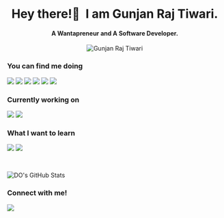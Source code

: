 <h1 align="center">Hey there!👋&nbsp; I am Gunjan Raj Tiwari.</h1>
<h4 align="center">A Wantapreneur and A Software Developer.</h3>
<p align="center"> <img src="https://avatars.githubusercontent.com/u/54533347?v=4" alt="Gunjan Raj Tiwari" /></p>

### You can find me doing 

<img src="https://img.shields.io/badge/-html-orange?style=for-the-badge">   <img src="https://img.shields.io/badge/-css-red?style=for-the-badge">   <img src="https://img.shields.io/badge/-javascript-blueviolet?style=for-the-badge">   <img src="https://img.shields.io/badge/-nodejs-lightgrey?style=for-the-badge">   <img src="https://img.shields.io/badge/-FIGMA-brightgreen?style=for-the-badge">   <img src="https://img.shields.io/badge/-bootstrap-blue?style=for-the-badge"> 

### Currently working on

<img src="https://img.shields.io/badge/-Data structures-blueviolet?style=for-the-badge">          <img src="https://img.shields.io/badge/-Algorithms-blue?style=for-the-badge">  

### What I want to learn

<img src="https://img.shields.io/badge/-REACT-ffae42?style=for-the-badge">      <img src="https://img.shields.io/badge/-Chrome-Extension-ffd800?style=for-the-badge"> 

<br>

![DO's GitHub Stats](https://github-readme-stats.vercel.app/api?username=gunjanrajtiwari&theme=bluewhite&show_icons=true)

### Connect with me!
[<img src="https://img.shields.io/badge/linkedin-%230077B5.svg?&style=for-the-badge&logo=linkedin&logoColor=white" />](https://www.linkedin.com/in/gunjan-raj-tiwari-bb4624187/) 

